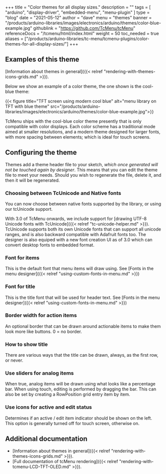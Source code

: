 +++
title = "Color themes for all display sizes."
description = ""
tags = [ "arduino", "display-driver", "embedded-menu", "menu-plugin" ]
type = "blog"
date = "2021-05-12"
author =  "dave"
menu = "themes"
banner = "/products/arduino-libraries/images/electronics/arduino/themes/color-blue-example.jpg"
githublink = "https://github.com/TcMenu/tcMenu"
referenceDocs = "/tcmenu/html/index.html"
weight = 50
toc_needed = true
aliases = ["/products/arduino-libraries/tc-menu/tcmenu-plugins/color-themes-for-all-display-sizes/"]
+++

## Examples of this theme

[Information about themes in general]({{< relref "rendering-with-themes-icons-grids.md" >}}).

Below we show an example of a color theme, the one shown is the cool-blue theme:

{{< figure title="TFT screen using modern cool blue" alt="menu library on TFT with blue theme" src="/products/arduino-libraries/images/electronics/arduino/themes/color-blue-example.jpg">}}

TcMenu ships with the cool-blue color theme presently that is only compatible with color displays. Each color scheme has a traditional mode aimed at smaller resolutions, and a modern theme designed for larger fonts, with more spacing between elements; which is ideal for touch screens.

## Configuring the theme

Themes add a theme header file to your sketch, _which once generated will not be touched again by designer_. This means that you can edit the theme file to meet your needs. Should you wish to regenerate the file, delete it, and then it will be regenerated.

### Choosing between TcUnicode and Native fonts

You can now choose between native fonts supported by the library, or using our tcUnicode support.

With 3.0 of TcMenu onwards, we include support for [drawing UTF-8 Unicode fonts with TcUnicode]({{< relref "tc-unicode-helper.md" >}}). TcUnicode supports both its own Unicode fonts that can support all unicode ranges, and is also backward compatible with Adafruit fonts too. The designer is also equiped with a new font creation UI as of 3.0 which can convert desktop fonts to embedded format.  

### Font for items

This is the default font that menu items will draw using. See [Fonts in the menu designer]({{< relref "using-custom-fonts-in-menu.md" >}})

### Font for title

This is the title font that will be used for header text. See [Fonts in the menu designer]({{< relref "using-custom-fonts-in-menu.md" >}})

### Border width for action items

An optional border that can be drawn around actionable items to make them look more like buttons. 0 = no border.

### How to show title

There are various ways that the title can be drawn, always, as the first row, or never.

### Use sliders for analog items

When true, analog items will be drawn using what looks like a percentage bar. When using touch, editing is performed by dragging the bar. This can also be set by creating a RowPosition grid entry item by item.

### Use icons for active and edit status

Determines if an active / edit item indicator should be shown on the left.  This option is generally turned off for touch screen, otherwise on.

## Additional documentation

* [Information about themes in general]({{< relref "rendering-with-themes-icons-grids.md" >}}).
* [Full documentation of tcMenu rendering]({{< relref "rendering-with-tcmenu-LCD-TFT-OLED.md" >}}).


